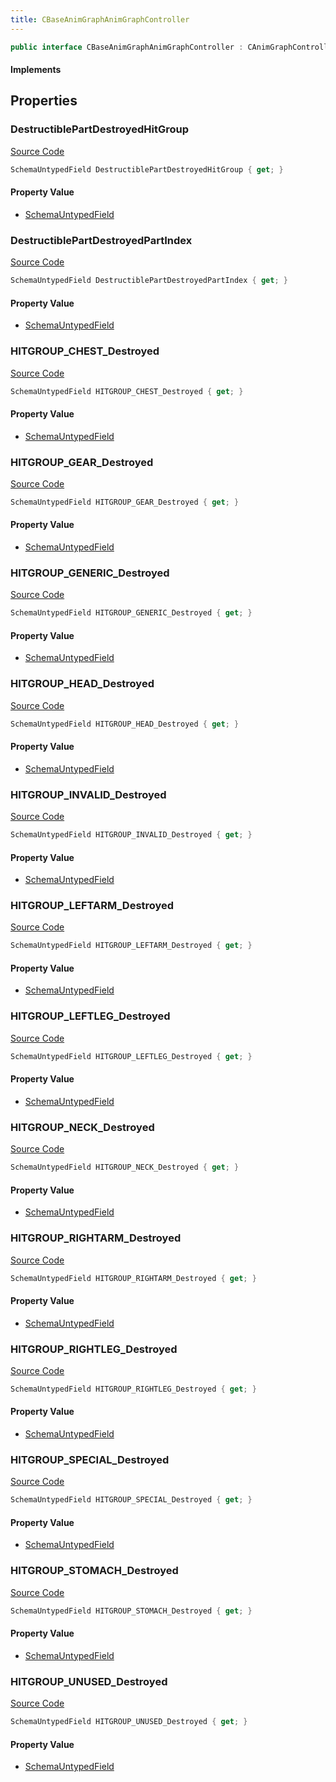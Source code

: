 ```yaml
---
title: CBaseAnimGraphAnimGraphController
---
```


```csharp
public interface CBaseAnimGraphAnimGraphController : CAnimGraphControllerBase, ISchemaClass<CAnimGraphControllerBase>, ISchemaClass<CBaseAnimGraphAnimGraphController>, ISchemaField, ISchemaClass, INativeHandle
```

#### Implements

## Properties

### DestructiblePartDestroyedHitGroup

[Source Code](https://github.com/swiftly-solution/swiftlys2/blob/beta/managed/src/SwiftlyS2.Generated/Schemas/Interfaces/CBaseAnimGraphAnimGraphController.cs#L17)

```csharp
SchemaUntypedField DestructiblePartDestroyedHitGroup { get; }
```

#### Property Value

- [SchemaUntypedField](/docs/api/shared/schemas/schemauntypedfield)

### DestructiblePartDestroyedPartIndex

[Source Code](https://github.com/swiftly-solution/swiftlys2/blob/beta/managed/src/SwiftlyS2.Generated/Schemas/Interfaces/CBaseAnimGraphAnimGraphController.cs#L20)

```csharp
SchemaUntypedField DestructiblePartDestroyedPartIndex { get; }
```

#### Property Value

- [SchemaUntypedField](/docs/api/shared/schemas/schemauntypedfield)

### HITGROUP_CHEST_Destroyed

[Source Code](https://github.com/swiftly-solution/swiftlys2/blob/beta/managed/src/SwiftlyS2.Generated/Schemas/Interfaces/CBaseAnimGraphAnimGraphController.cs#L32)

```csharp
SchemaUntypedField HITGROUP_CHEST_Destroyed { get; }
```

#### Property Value

- [SchemaUntypedField](/docs/api/shared/schemas/schemauntypedfield)

### HITGROUP_GEAR_Destroyed

[Source Code](https://github.com/swiftly-solution/swiftlys2/blob/beta/managed/src/SwiftlyS2.Generated/Schemas/Interfaces/CBaseAnimGraphAnimGraphController.cs#L56)

```csharp
SchemaUntypedField HITGROUP_GEAR_Destroyed { get; }
```

#### Property Value

- [SchemaUntypedField](/docs/api/shared/schemas/schemauntypedfield)

### HITGROUP_GENERIC_Destroyed

[Source Code](https://github.com/swiftly-solution/swiftlys2/blob/beta/managed/src/SwiftlyS2.Generated/Schemas/Interfaces/CBaseAnimGraphAnimGraphController.cs#L26)

```csharp
SchemaUntypedField HITGROUP_GENERIC_Destroyed { get; }
```

#### Property Value

- [SchemaUntypedField](/docs/api/shared/schemas/schemauntypedfield)

### HITGROUP_HEAD_Destroyed

[Source Code](https://github.com/swiftly-solution/swiftlys2/blob/beta/managed/src/SwiftlyS2.Generated/Schemas/Interfaces/CBaseAnimGraphAnimGraphController.cs#L29)

```csharp
SchemaUntypedField HITGROUP_HEAD_Destroyed { get; }
```

#### Property Value

- [SchemaUntypedField](/docs/api/shared/schemas/schemauntypedfield)

### HITGROUP_INVALID_Destroyed

[Source Code](https://github.com/swiftly-solution/swiftlys2/blob/beta/managed/src/SwiftlyS2.Generated/Schemas/Interfaces/CBaseAnimGraphAnimGraphController.cs#L23)

```csharp
SchemaUntypedField HITGROUP_INVALID_Destroyed { get; }
```

#### Property Value

- [SchemaUntypedField](/docs/api/shared/schemas/schemauntypedfield)

### HITGROUP_LEFTARM_Destroyed

[Source Code](https://github.com/swiftly-solution/swiftlys2/blob/beta/managed/src/SwiftlyS2.Generated/Schemas/Interfaces/CBaseAnimGraphAnimGraphController.cs#L38)

```csharp
SchemaUntypedField HITGROUP_LEFTARM_Destroyed { get; }
```

#### Property Value

- [SchemaUntypedField](/docs/api/shared/schemas/schemauntypedfield)

### HITGROUP_LEFTLEG_Destroyed

[Source Code](https://github.com/swiftly-solution/swiftlys2/blob/beta/managed/src/SwiftlyS2.Generated/Schemas/Interfaces/CBaseAnimGraphAnimGraphController.cs#L44)

```csharp
SchemaUntypedField HITGROUP_LEFTLEG_Destroyed { get; }
```

#### Property Value

- [SchemaUntypedField](/docs/api/shared/schemas/schemauntypedfield)

### HITGROUP_NECK_Destroyed

[Source Code](https://github.com/swiftly-solution/swiftlys2/blob/beta/managed/src/SwiftlyS2.Generated/Schemas/Interfaces/CBaseAnimGraphAnimGraphController.cs#L50)

```csharp
SchemaUntypedField HITGROUP_NECK_Destroyed { get; }
```

#### Property Value

- [SchemaUntypedField](/docs/api/shared/schemas/schemauntypedfield)

### HITGROUP_RIGHTARM_Destroyed

[Source Code](https://github.com/swiftly-solution/swiftlys2/blob/beta/managed/src/SwiftlyS2.Generated/Schemas/Interfaces/CBaseAnimGraphAnimGraphController.cs#L41)

```csharp
SchemaUntypedField HITGROUP_RIGHTARM_Destroyed { get; }
```

#### Property Value

- [SchemaUntypedField](/docs/api/shared/schemas/schemauntypedfield)

### HITGROUP_RIGHTLEG_Destroyed

[Source Code](https://github.com/swiftly-solution/swiftlys2/blob/beta/managed/src/SwiftlyS2.Generated/Schemas/Interfaces/CBaseAnimGraphAnimGraphController.cs#L47)

```csharp
SchemaUntypedField HITGROUP_RIGHTLEG_Destroyed { get; }
```

#### Property Value

- [SchemaUntypedField](/docs/api/shared/schemas/schemauntypedfield)

### HITGROUP_SPECIAL_Destroyed

[Source Code](https://github.com/swiftly-solution/swiftlys2/blob/beta/managed/src/SwiftlyS2.Generated/Schemas/Interfaces/CBaseAnimGraphAnimGraphController.cs#L59)

```csharp
SchemaUntypedField HITGROUP_SPECIAL_Destroyed { get; }
```

#### Property Value

- [SchemaUntypedField](/docs/api/shared/schemas/schemauntypedfield)

### HITGROUP_STOMACH_Destroyed

[Source Code](https://github.com/swiftly-solution/swiftlys2/blob/beta/managed/src/SwiftlyS2.Generated/Schemas/Interfaces/CBaseAnimGraphAnimGraphController.cs#L35)

```csharp
SchemaUntypedField HITGROUP_STOMACH_Destroyed { get; }
```

#### Property Value

- [SchemaUntypedField](/docs/api/shared/schemas/schemauntypedfield)

### HITGROUP_UNUSED_Destroyed

[Source Code](https://github.com/swiftly-solution/swiftlys2/blob/beta/managed/src/SwiftlyS2.Generated/Schemas/Interfaces/CBaseAnimGraphAnimGraphController.cs#L53)

```csharp
SchemaUntypedField HITGROUP_UNUSED_Destroyed { get; }
```

#### Property Value

- [SchemaUntypedField](/docs/api/shared/schemas/schemauntypedfield)

